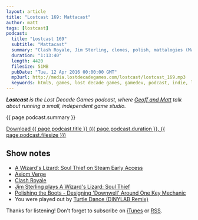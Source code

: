 ```yaml
---
layout: article
title: "Lostcast 169: Mattacast"
author: matt
tags: [lostcast]
podcast:
  title: "Lostcast 169"
  subtitle: "Mattacast"
  summary: "Clash Royale, Jim Sterling, clones, polish, mattalogies (Matt analogies), tangents, live demos, and wow a whole lot of chatter!"
  duration: "1:13:40"
  length: 4420
  filesize: 51MB
  pubDate: "Tue, 12 Apr 2016 00:00:00 GMT"
  mp3url: http://media.lostdecadegames.com/lostcast/lostcast_169.mp3
  keywords: html5, games, lost decade games, gamedev, podcast, indie, lostcast
---
```

_**Lostcast** is the Lost Decade Games podcast, where [Geoff and Matt](/about/) talk about running a small, independent game studio._

{{ page.podcast.summary }}

<a class="download-podcast" href="{{ page.podcast.mp3url }}">
	Download {{ page.podcast.title }} ({{ page.podcast.duration }}, {{ page.podcast.filesize }})
</a>

## Show notes

* [A Wizard's Lizard: Soul Thief on Steam Early Access](http://store.steampowered.com/app/373470)
* [Axiom Verge](http://www.axiomverge.com/)
* [Clash Royale](https://clashroyale.com/)
* [Jim Sterling plays A Wizard's Lizard: Soul Thief](https://www.youtube.com/watch?v=dmO4XpIgQD4)
* [Polishing the Boots - Designing 'Downwell' Around One Key Mechanic](http://www.gdcvault.com/play/1023533/Polishing-the-Boots-Designing-Downwell)
* You were played out by [Turtle Dance (DINYLAB Remix)](https://joshuamorse.bandcamp.com/track/turtle-dance-dinylab-remix)

Thanks for listening! Don't forget to subscribe on [iTunes](http://itunes.apple.com/us/podcast/lostcast/id481950724) or [RSS](/lostcast.xml).
